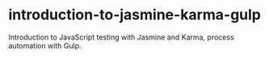 # introduction-to-jasmine-karma-gulp
Introduction to JavaScript testing with Jasmine and Karma, process automation with Gulp.
